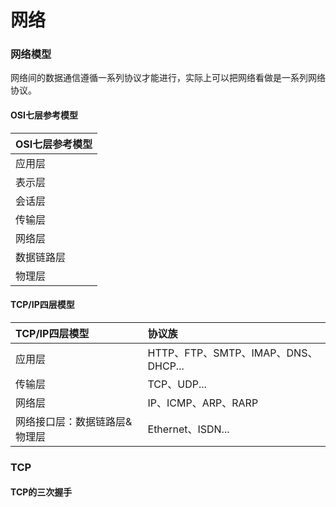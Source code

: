 # 网络
### 网络模型
网络间的数据通信遵循一系列协议才能进行，实际上可以把网络看做是一系列网络协议。
#### OSI七层参考模型
|OSI七层参考模型|
|---|
|应用层|
|表示层|
|会话层|
|传输层|
|网络层|
|数据链路层|
|物理层|
#### TCP/IP四层模型
|TCP/IP四层模型|协议族|
|:---|:---|
|应用层|HTTP、FTP、SMTP、IMAP、DNS、DHCP...|
|传输层|TCP、UDP...|
|网络层|IP、ICMP、ARP、RARP|
|网络接口层：数据链路层&物理层|Ethernet、ISDN...|

### TCP
#### TCP的三次握手
